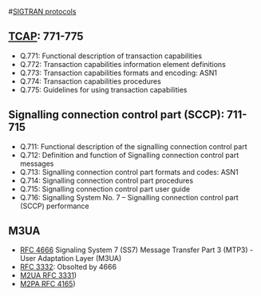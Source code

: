 #[SIGTRAN protocols](https://en.wikipedia.org/wiki/SIGTRAN)
## [TCAP](https://www.itu.int/ITU-T/recommendations/index.aspx?ser=Q): 771-775
- Q.771: Functional description of transaction capabilities
-	Q.772: Transaction capabilities information element definitions
-	Q.773: Transaction capabilities formats and encoding: ASN1
-	Q.774: Transaction capabilities procedures
-	Q.775: Guidelines for using transaction capabilities

## Signalling connection control part (SCCP): 711-715
-	Q.711: Functional description of the signalling connection control part
-	Q.712: Definition and function of Signalling connection control part messages
-	Q.713: Signalling connection control part formats and codes: ASN1
-	Q.714: Signalling connection control part procedures
-	Q.715: Signalling connection control part user guide
-	Q.716: Signalling System No. 7 – Signalling connection control part (SCCP) performance

## M3UA
- [RFC 4666](https://tools.ietf.org/rfc/rfc4666.txt) Signaling System 7 (SS7) Message Transfer Part 3 (MTP3) - User Adaptation Layer (M3UA)
- [RFC 3332](https://tools.ietf.org/rfc/rfc3332.txt): Obsolted by 4666
- [M2UA RFC 3331](https://tools.ietf.org/rfc/rfc3331.txt))
- [M2PA RFC 4165](https://tools.ietf.org/rfc/rfc4165.txt))
